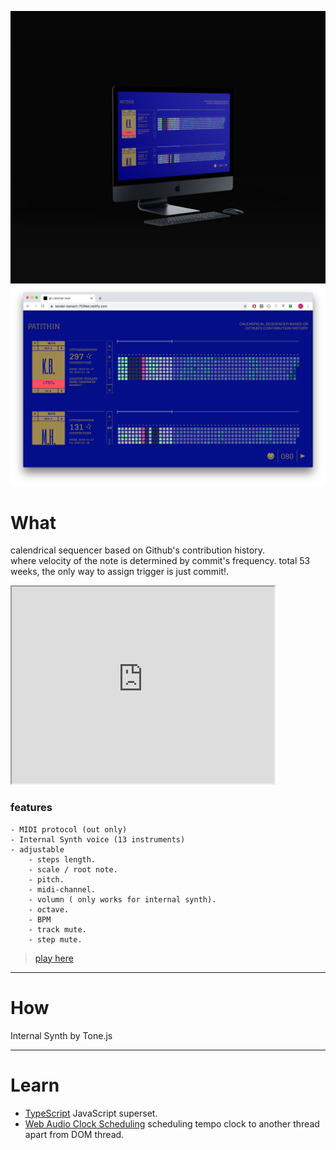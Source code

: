 ![home](../../assets/images/patithin/00.jpg)
![home](../../assets/images/patithin/01.png)



# What

calendrical sequencer based on Github's contribution history. <br/>
where velocity of the note is determined by commit's frequency. 
total 53 weeks, the only way to assign trigger is just commit!.

<iframe width="420" height="315"
src="https://www.youtube.com/embed/0MEqRyrv7BA">
</iframe>

### features
    - MIDI protocol (out only)
    - Internal Synth voice (13 instruments) 
    - adjustable 
        - steps length.
        - scale / root note.
        - pitch.
        - midi-channel.
        - volumn ( only works for internal synth).
        - octave.
        - BPM
        - track mute.
        - step mute.

> [play here](https://tender-banach-703feb.netlify.com/)

------

# How
Internal Synth by Tone.js 


------
# Learn

- [TypeScript](https://supercollider.github.io/) JavaScript superset.
- [Web Audio Clock Scheduling](https://www.html5rocks.com/en/tutorials/audio/scheduling/) scheduling tempo clock to another thread apart from DOM thread.
